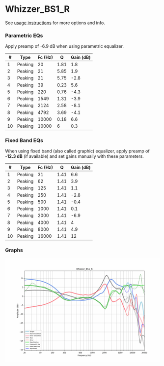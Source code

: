 # Whizzer_BS1_R
See [usage instructions](https://github.com/jaakkopasanen/AutoEq#usage) for more options and info.

### Parametric EQs
Apply preamp of -6.9 dB when using parametric equalizer.

|   # | Type    |   Fc (Hz) |    Q |   Gain (dB) |
|-----|---------|-----------|------|-------------|
|   1 | Peaking |        20 | 1.81 |         1.8 |
|   2 | Peaking |        21 | 5.85 |         1.9 |
|   3 | Peaking |        21 | 5.75 |        -2.8 |
|   4 | Peaking |        39 | 0.23 |         5.6 |
|   5 | Peaking |       220 | 0.76 |        -4.3 |
|   6 | Peaking |      1549 | 1.31 |        -3.9 |
|   7 | Peaking |      2124 | 2.58 |        -8.1 |
|   8 | Peaking |      4792 | 3.69 |        -4.1 |
|   9 | Peaking |     10000 | 0.18 |         6.6 |
|  10 | Peaking |     10000 | 6    |         0.3 |

### Fixed Band EQs
When using fixed band (also called graphic) equalizer, apply preamp of **-12.3 dB** (if available) and set gains manually with these parameters.

|   # | Type    |   Fc (Hz) |    Q |   Gain (dB) |
|-----|---------|-----------|------|-------------|
|   1 | Peaking |        31 | 1.41 |         6.6 |
|   2 | Peaking |        62 | 1.41 |         3.9 |
|   3 | Peaking |       125 | 1.41 |         1.1 |
|   4 | Peaking |       250 | 1.41 |        -2.8 |
|   5 | Peaking |       500 | 1.41 |        -0.4 |
|   6 | Peaking |      1000 | 1.41 |         0.1 |
|   7 | Peaking |      2000 | 1.41 |        -6.9 |
|   8 | Peaking |      4000 | 1.41 |         4   |
|   9 | Peaking |      8000 | 1.41 |         4.9 |
|  10 | Peaking |     16000 | 1.41 |        12   |

### Graphs
![](./Whizzer_BS1_R.png)
